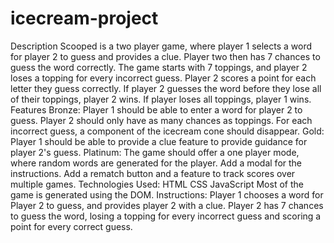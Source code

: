 # icecream-project
Description
Scooped is a two player game, where player 1 selects a word for player 2 to guess and provides a clue. 
Player two then has 7 chances to guess the word correctly. 
The game starts with 7 toppings, and player 2 loses a topping for every incorrect guess. 
Player 2 scores a point for each letter they guess correctly.
If player 2 guesses the word before they lose all of their toppings, player 2 wins.
If player loses all toppings, player 1 wins.
Features
Bronze: Player 1 should be able to enter a word for player 2 to guess. Player 2 should only have as many chances as toppings. For each incorrect guess, a component of the icecream cone should disappear.
Gold: Player 1 should be able to provide a clue feature to provide guidance for player 2's guess.
Platinum: The game should offer a one player mode, where random words are generated for the player. 
Add a modal for the instructions. 
Add a rematch button and a feature to track scores over multiple games.
Technologies Used:
HTML
CSS
JavaScript
Most of the game is generated using the DOM.
Instructions:
Player 1 chooses a word for Player 2 to guess, and provides player 2 with a clue.
Player 2 has 7 chances to guess the word, losing a topping for every incorrect guess and scoring a point for every correct guess.
